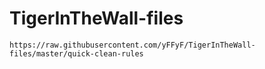 # TigerInTheWall-files
`https://raw.githubusercontent.com/yFFyF/TigerInTheWall-files/master/quick-clean-rules`
